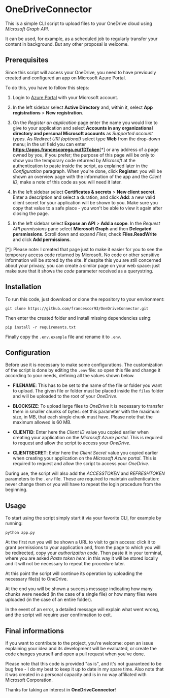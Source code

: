 # OneDriveConnector

This is a simple CLI script to upload files to your OneDrive cloud using *Microsoft Graph API*.

It can be used, for example, as a scheduled job to regularly transfer your content in background. But any other proposal is welcome.

## Prerequisites

Since this script will access your OneDrive, you need to have previously created and configured an app on Microsoft Azure Portal.

To do this, you have to follow this steps:

1. Login to [Azure Portal](https://portal.azure.com) with your Microsoft account.

2. In the left sidebar select **Active Directory** and, within it, select **App registrations** > **New registration**.

3. On the *Register an application* page enter the name you would like to give to your application and select **Accounts in any organizational directory and personal Microsoft accounts** as *Supported account types*. As *Redirect URI (optional)* select type **Web** from the drop-down menu; in the url field you can enter **<https://apps.francescorega.eu/1DToken>**[*] or any address of a page owned by you, if you prefer; the purpose of this page will be only to show you the temporary code returned by *Microsoft* at the authentication to paste inside the script, as explained later in the *Configuration* paragraph. When you're done, click **Register**: you will be shown an overview page with the information of the app and the *Client ID*; make a note of this code as you will need it later.

4. In the left sidebar select **Certificates & secrets** > **New client secret**. Enter a description and select a duration, and click **Add**: a new valid client secret for your application will be shown to you. Make sure you copy that value to a safe place - you won't be able to view it again after closing the page.

5. In the left sidebar select **Expose an API** > **Add a scope**. In the *Request API permissions* pane select **Microsoft Graph** and then **Delegated persmissions**. Scroll down and expand *Files*; check **Files.ReadWrite** and click **Add permissions**.

[*]: Please note: I created that page just to make it easier for you to see the temporary access code returned by Microsoft. No code or other sensitive information will be stored by the site. If despite this you are still concerned about your privacy, you can create a similar page on your web space: just make sure that it shows the *code* parameter received as a querystring.

##  Installation

To run this code, just download or clone the repository to your environment:

```git clone https://github.com/francescor93/OneDriveConnector.git```

Then enter the created folder and install missing dependencies using:

```pip install -r requirements.txt```

Finally copy the ```.env.example``` file and rename it to ```.env```.

## Configuration

Before use it is necessary to make some configurations. The customization of the script is done by editing the ```.env``` file: so open this file and change it according to your needs, defining all the values shown below.

* **FILENAME**: This has to be set to the name of the file or folder you want to upload. The given file or folder must be placed inside the ```files``` folder and will be uploaded to the root of your *OneDrive*.

* **BLOCKSIZE**: To upload large files to *OneDrive* it is necessary to transfer them in smaller chunks of bytes: set this parameter with the maximum size, in MB, that each single chunk must have. Please note that the maximum allowed is 60 MB.

* **CLIENTID**: Enter here the *Client ID* value you copied earlier when creating your application on the *Microsoft Azure portal*. This is required to request and allow the script to access your *OneDrive*.

* **CLIENTSECRET**: Enter here the *Client Secret* value you copied earlier when creating your application on the *Microsoft Azure portal*. This is required to request and allow the script to access your *OneDrive*.

During use, the script will also add the *ACCESSTOKEN* and *REFRESHTOKEN* parameters to the ```.env``` file. These are required to maintain authentication: never change them or you will have to repeat the login procedure from the beginning.

## Usage

To start using the script simply start it via your favorite CLI, for example by running:

```python app.py```

At the first run you will be shown a URL to visit to gain access: click it to grant permissions to your application and, from the page to which you will be redirected, copy your *authorization code*. Then paste it in your terminal, where you are asked *Paste token here*: in this way it will be stored locally and it will not be necessary to repeat the procedure later.

At this point the script will continue its operation by uploading the necessary file(s) to OneDrive.

At the end you will be shown a success message indicating how many chunks were needed (in the case of a single file) or how many files were uploaded (in the case of an entire folder).

In the event of an error, a detailed message will explain what went wrong, and the script will require user confirmation to exit.

## Final informations

If you want to contribute to the project, you're welcome: open an issue explaining your idea and its development will be evaluated, or create the code changes yourself and open a pull request when you've done.

Please note that this code is provided "as is", and it's not guaranteed to be bug free - I do my best to keep it up to date in my spare time. Also note that it was created in a personal capacity and is in no way affiliated with Microsoft Corporation.

Thanks for taking an interest in **OneDriveConnector**!
